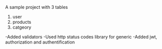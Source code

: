 A sample project with 3 tables
1. user
2. products
3. catgeory

-Added validators
-Used http status codes library for generic 
-Added jwt, authorization and authentification
